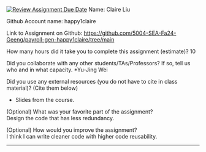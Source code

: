 [![Review Assignment Due Date](https://classroom.github.com/assets/deadline-readme-button-22041afd0340ce965d47ae6ef1cefeee28c7c493a6346c4f15d667ab976d596c.svg)](https://classroom.github.com/a/0MNG42B5)
Name: Claire Liu

Github Account name: happy1claire

Link to Assignment on Github: https://github.com/5004-SEA-Fa24-Geeng/payroll-gen-happy1claire/tree/main

How many hours did it take you to complete this assignment (estimate)? 10

Did you collaborate with any other students/TAs/Professors? If so, tell us who and in what
capacity.
*Yu-Jing Wei
  
Did you use any external resources (you do not have to cite in class material)? (Cite them below)

* Slides from the course.

(Optional) What was your favorite part of the assignment?
<br> Design the code that has less redundancy.

(Optional) How would you improve the assignment?
<br> I think I can write cleaner code with higher code reusability.

---
